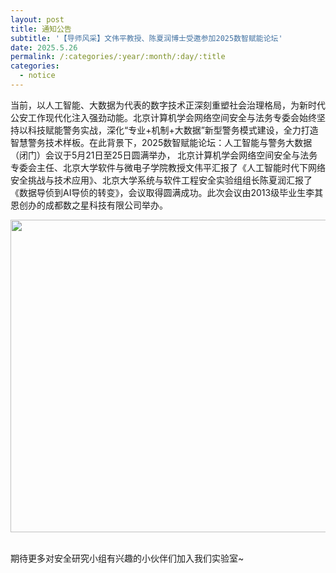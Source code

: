 ```yaml
---
layout: post
title: 通知公告
subtitle: '【导师风采】文伟平教授、陈夏润博士受邀参加2025数智赋能论坛'
date: 2025.5.26
permalink: /:categories/:year/:month/:day/:title
categories:
  - notice
---
```


当前，以人工智能、大数据为代表的数字技术正深刻重塑社会治理格局，为新时代公安工作现代化注入强劲动能。北京计算机学会网络空间安全与法务专委会始终坚持以科技赋能警务实战，深化“专业+机制+大数据”新型警务模式建设，全力打造智慧警务技术样板。在此背景下，2025数智赋能论坛：人工智能与警务大数据（闭门）会议于5月21日至25日圆满举办，
北京计算机学会网络空间安全与法务专委会主任、北京大学软件与微电子学院教授文伟平汇报了《人工智能时代下网络安全挑战与技术应用》、北京大学系统与软件工程安全实验组组长陈夏润汇报了《数据导侦到AI导侦的转变》，会议取得圆满成功。此次会议由2013级毕业生李其恩创办的成都数之星科技有限公司举办。
<div align=center>
<img src="https://i.postimg.cc/595PcR6L/20250612163230.jpg" width="800px" height="500px"/>
</div>
<br/>

期待更多对安全研究小组有兴趣的小伙伴们加入我们实验室~
